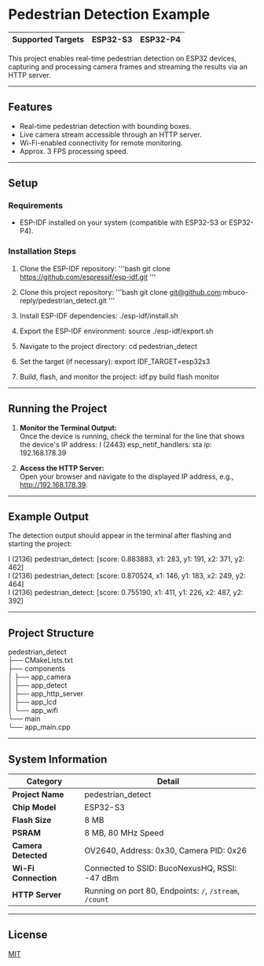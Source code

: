 # Pedestrian Detection Example

| **Supported Targets** | ESP32-S3 | ESP32-P4 |
|-----------------------|----------|----------|

This project enables real-time pedestrian detection on ESP32 devices, capturing and processing camera frames and streaming the results via an HTTP server.

---

## Features
- Real-time pedestrian detection with bounding boxes.
- Live camera stream accessible through an HTTP server.
- Wi-Fi-enabled connectivity for remote monitoring.
- Approx. 3 FPS processing speed.

---

## Setup

### Requirements
- ESP-IDF installed on your system (compatible with ESP32-S3 or ESP32-P4).

### Installation Steps

1. Clone the ESP-IDF repository:
'''bash
   git clone https://github.com/espressif/esp-idf.git
'''
2. Clone this project repository:
'''bash
   git clone git@github.com:mbuco-reply/pedestrian_detect.git
'''
3. Install ESP-IDF dependencies:
   ./esp-idf/install.sh

4. Export the ESP-IDF environment:
   source ./esp-idf/export.sh

5. Navigate to the project directory:
   cd pedestrian_detect

6. Set the target (if necessary):
   export IDF_TARGET=esp32s3

7. Build, flash, and monitor the project:
   idf.py build flash monitor

---

## Running the Project

1. **Monitor the Terminal Output:**  
   Once the device is running, check the terminal for the line that shows the device's IP address:
   I (2443) esp_netif_handlers: sta ip: 192.168.178.39

2. **Access the HTTP Server:**  
   Open your browser and navigate to the displayed IP address, e.g., http://192.168.178.39.

---

## Example Output

The detection output should appear in the terminal after flashing and starting the project:

I (2136) pedestrian_detect: [score: 0.883883, x1: 283, y1: 191, x2: 371, y2: 462]  
I (2136) pedestrian_detect: [score: 0.870524, x1: 146, y1: 183, x2: 249, y2: 464]  
I (2136) pedestrian_detect: [score: 0.755190, x1: 411, y1: 226, x2: 487, y2: 392]

---

## Project Structure

pedestrian_detect  
├── CMakeLists.txt  
├── components  
│   ├── app_camera  
│   ├── app_detect  
│   ├── app_http_server  
│   ├── app_lcd  
│   └── app_wifi  
└── main  
    └── app_main.cpp  

---

## System Information

| **Category**         | **Detail**                                                                                     |
|----------------------|-------------------------------------------------------------------------------------------------|
| **Project Name**     | pedestrian_detect                                                                               |
| **Chip Model**       | ESP32-S3                                                                                        |
| **Flash Size**       | 8 MB                                                                                            |
| **PSRAM**            | 8 MB, 80 MHz Speed                                                                              |
| **Camera Detected**  | OV2640, Address: 0x30, Camera PID: 0x26                                                         |
| **Wi-Fi Connection** | Connected to SSID: BucoNexusHQ, RSSI: -47 dBm                                                   |
| **HTTP Server**      | Running on port 80, Endpoints: `/`, `/stream`, `/count`                                         |

---

## License

[MIT](LICENSE)
